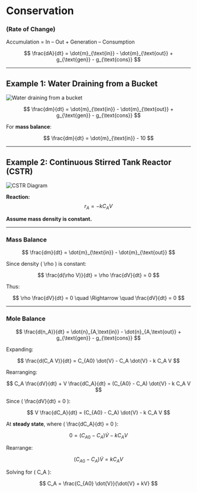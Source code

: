 # Conservation

### (Rate of Change)
Accumulation = In – Out + Generation – Consumption  

$$
\frac{dA}{dt} = \dot{m}_{\text{in}} - \dot{m}_{\text{out}} + g_{\text{gen}} - g_{\text{cons}}
$$

---

## **Example 1: Water Draining from a Bucket**

![Water draining from a bucket](./image.png)

$$
\frac{dm}{dt} = \dot{m}_{\text{in}} - \dot{m}_{\text{out}} + g_{\text{gen}} - g_{\text{cons}}
$$

For **mass balance**:

$$
\frac{dm}{dt} = \dot{m}_{\text{in}} - 10
$$

---

## **Example 2: Continuous Stirred Tank Reactor (CSTR)**

![CSTR Diagram](./image.png)

**Reaction:**
$$
r_A = -kC_A V
$$

**Assume mass density is constant.**

---

### **Mass Balance**
$$
\frac{dm}{dt} = \dot{m}_{\text{in}} - \dot{m}_{\text{out}}
$$

Since density \( \rho \) is constant:

$$
\frac{d(\rho V)}{dt} = \rho \frac{dV}{dt} = 0
$$

Thus:

$$
\rho \frac{dV}{dt} = 0 \quad \Rightarrow \quad \frac{dV}{dt} = 0
$$

---

### **Mole Balance**
$$
\frac{d(n_A)}{dt} = \dot{n}_{A,\text{in}} - \dot{n}_{A,\text{out}} + g_{\text{gen}} - g_{\text{cons}}
$$

Expanding:

$$
\frac{d(C_A V)}{dt} = C_{A0} \dot{V} - C_A \dot{V} - k C_A V
$$

Rearranging:

$$
C_A \frac{dV}{dt} + V \frac{dC_A}{dt} = (C_{A0} - C_A) \dot{V} - k C_A V
$$

Since \( \frac{dV}{dt} = 0 \):

$$
V \frac{dC_A}{dt} = (C_{A0} - C_A) \dot{V} - k C_A V
$$

At **steady state**, where \( \frac{dC_A}{dt} = 0 \):

$$
0 = (C_{A0} - C_A) \dot{V} - k C_A V
$$

Rearrange:

$$
(C_{A0} - C_A) \dot{V} = k C_A V
$$

Solving for \( C_A \):

$$
C_A = \frac{C_{A0} \dot{V}}{\dot{V} + kV}
$$
